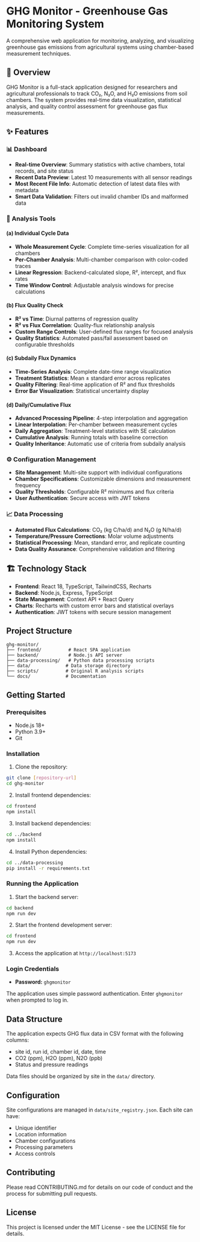 # GHG Monitor - Greenhouse Gas Monitoring System

A comprehensive web application for monitoring, analyzing, and visualizing greenhouse gas emissions from agricultural systems using chamber-based measurement techniques.

## 🌱 Overview

GHG Monitor is a full-stack application designed for researchers and agricultural professionals to track CO₂, N₂O, and H₂O emissions from soil chambers. The system provides real-time data visualization, statistical analysis, and quality control assessment for greenhouse gas flux measurements.

## ✨ Features

### 📊 Dashboard
- **Real-time Overview**: Summary statistics with active chambers, total records, and site status
- **Recent Data Preview**: Latest 10 measurements with all sensor readings
- **Most Recent File Info**: Automatic detection of latest data files with metadata
- **Smart Data Validation**: Filters out invalid chamber IDs and malformed data

### 🔬 Analysis Tools

#### (a) Individual Cycle Data
- **Whole Measurement Cycle**: Complete time-series visualization for all chambers
- **Per-Chamber Analysis**: Multi-chamber comparison with color-coded traces  
- **Linear Regression**: Backend-calculated slope, R², intercept, and flux rates
- **Time Window Control**: Adjustable analysis windows for precise calculations

#### (b) Flux Quality Check
- **R² vs Time**: Diurnal patterns of regression quality
- **R² vs Flux Correlation**: Quality-flux relationship analysis
- **Custom Range Controls**: User-defined flux ranges for focused analysis
- **Quality Statistics**: Automated pass/fail assessment based on configurable thresholds

#### (c) Subdaily Flux Dynamics
- **Time-Series Analysis**: Complete date-time range visualization
- **Treatment Statistics**: Mean ± standard error across replicates
- **Quality Filtering**: Real-time application of R² and flux thresholds
- **Error Bar Visualization**: Statistical uncertainty display

#### (d) Daily/Cumulative Flux
- **Advanced Processing Pipeline**: 4-step interpolation and aggregation
- **Linear Interpolation**: Per-chamber between measurement cycles
- **Daily Aggregation**: Treatment-level statistics with SE calculation
- **Cumulative Analysis**: Running totals with baseline correction
- **Quality Inheritance**: Automatic use of criteria from subdaily analysis

### ⚙️ Configuration Management
- **Site Management**: Multi-site support with individual configurations
- **Chamber Specifications**: Customizable dimensions and measurement frequency
- **Quality Thresholds**: Configurable R² minimums and flux criteria
- **User Authentication**: Secure access with JWT tokens

### 📈 Data Processing
- **Automated Flux Calculations**: CO₂ (kg C/ha/d) and N₂O (g N/ha/d)
- **Temperature/Pressure Corrections**: Molar volume adjustments
- **Statistical Processing**: Mean, standard error, and replicate counting
- **Data Quality Assurance**: Comprehensive validation and filtering

## 🏗️ Technology Stack

- **Frontend**: React 18, TypeScript, TailwindCSS, Recharts
- **Backend**: Node.js, Express, TypeScript
- **State Management**: Context API + React Query
- **Charts**: Recharts with custom error bars and statistical overlays
- **Authentication**: JWT tokens with secure session management

## Project Structure

```
ghg-monitor/
├── frontend/          # React SPA application
├── backend/           # Node.js API server
├── data-processing/   # Python data processing scripts
├── data/             # Data storage directory
├── scripts/          # Original R analysis scripts
└── docs/             # Documentation
```

## Getting Started

### Prerequisites

- Node.js 18+
- Python 3.9+
- Git

### Installation

1. Clone the repository:
```bash
git clone [repository-url]
cd ghg-monitor
```

2. Install frontend dependencies:
```bash
cd frontend
npm install
```

3. Install backend dependencies:
```bash
cd ../backend
npm install
```

4. Install Python dependencies:
```bash
cd ../data-processing
pip install -r requirements.txt
```

### Running the Application

1. Start the backend server:
```bash
cd backend
npm run dev
```

2. Start the frontend development server:
```bash
cd frontend
npm run dev
```

3. Access the application at `http://localhost:5173`

### Login Credentials

- **Password:** `ghgmonitor`

The application uses simple password authentication. Enter `ghgmonitor` when prompted to log in.

## Data Structure

The application expects GHG flux data in CSV format with the following columns:
- site id, run id, chamber id, date, time
- CO2 (ppm), H2O (ppm), N2O (ppb)
- Status and pressure readings

Data files should be organized by site in the `data/` directory.

## Configuration

Site configurations are managed in `data/site_registry.json`. Each site can have:
- Unique identifier
- Location information
- Chamber configurations
- Processing parameters
- Access controls

## Contributing

Please read CONTRIBUTING.md for details on our code of conduct and the process for submitting pull requests.

## License

This project is licensed under the MIT License - see the LICENSE file for details.